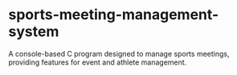 # sports-meeting-management-system
A console-based C program designed to manage sports meetings, providing features for event and athlete management.